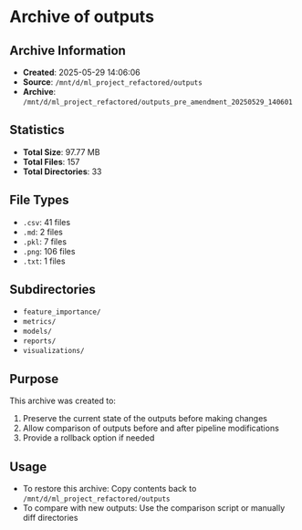 # Archive of outputs

## Archive Information
- **Created**: 2025-05-29 14:06:06
- **Source**: `/mnt/d/ml_project_refactored/outputs`
- **Archive**: `/mnt/d/ml_project_refactored/outputs_pre_amendment_20250529_140601`

## Statistics
- **Total Size**: 97.77 MB
- **Total Files**: 157
- **Total Directories**: 33

## File Types
- `.csv`: 41 files
- `.md`: 2 files
- `.pkl`: 7 files
- `.png`: 106 files
- `.txt`: 1 files

## Subdirectories
- `feature_importance/`
- `metrics/`
- `models/`
- `reports/`
- `visualizations/`

## Purpose
This archive was created to:
1. Preserve the current state of the outputs before making changes
2. Allow comparison of outputs before and after pipeline modifications
3. Provide a rollback option if needed

## Usage
- To restore this archive: Copy contents back to `/mnt/d/ml_project_refactored/outputs`
- To compare with new outputs: Use the comparison script or manually diff directories
